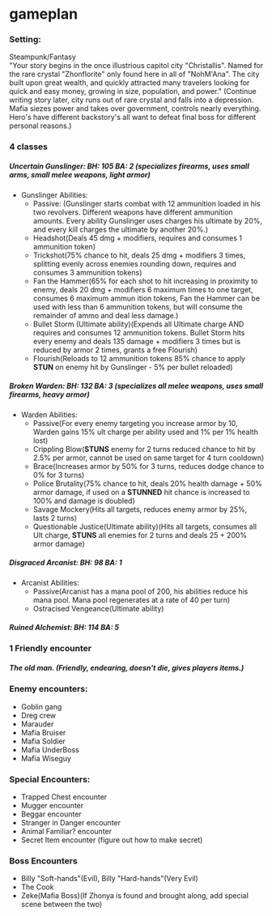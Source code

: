 # gameplan

### Setting:
Steampunk/Fantasy  
"Your story begins in the once illustrious capitol city "Christallis". Named for the rare crystal "Zhonflorite" only found here in all of "NohM'Ana". The city built upon great wealth, and quickly attracted many travelers looking for quick and easy money, growing in size, population, and power." (Continue writing story later, city runs out of rare crystal and falls into a depression. Mafia siezes power and takes over government, controls nearly everything. Hero's have different backstory's all want to defeat final boss for different personal reasons.)


### 4 classes  
##### Uncertain Gunslinger: BH: 105 BA: 2 (specializes firearms, uses small arms, small melee weapons, light armor)  
* Gunslinger Abilities: 
  * Passive: (Gunslinger starts combat with 12 ammunition loaded in his two revolvers. Different weapons have different ammunition amounts. Every ability Gunslinger uses charges     his ultimate by 20%, and every kill charges the ultimate by another 20%.) 
  * Headshot(Deals 45 dmg + modifiers, requires and consumes 1 ammunition token) 
  * Trickshot(75% chance to hit, deals 25 dmg + modifiers 3 times, splitting evenly across enemies rounding down, requires and consumes 3 ammunition tokens) 
  * Fan the Hammer(65% for each shot to hit increasing in proximity to enemy, deals 20 dmg + modifiers 6 maximum times to one target, consumes 6 maximum ammun ition tokens, Fan     the Hammer can be used with less than 6 ammunition tokens, but will consume the remainder of ammo and deal less damage.) 
  * Bullet Storm (Ultimate ability)(Expends all Ultimate charge AND requires and consumes 12 ammunition tokens. Bullet Storm hits every enemy and deals 135 damage + modifiers 3     times but is reduced by armor 2 times, grants a free Flourish) 
  * Flourish(Reloads to 12 ammunition tokens 85% chance to apply **STUN** on enemy hit by Gunslinger - 5% per bullet reloaded) 

##### Broken Warden: BH: 132 BA: 3 (specializes all melee weapons, uses small firearms, heavy armor)  
* Warden Abilities:
  * Passive(For every enemy targeting you increase armor by 10, Warden gains 15% ult charge per ability used and 1% per 1% health lost) 
  * Crippling Blow(**STUNS** enemy for 2 turns reduced chance to hit by 2.5% per armor, cannot be used on same target for 4 turn cooldown) 
  * Brace(Increases armor by 50% for 3 turns, reduces dodge chance to 0% for 3 turns)
  * Police Brutality(75% chance to hit, deals 20% health damage + 50% armor damage, if used on a **STUNNED** hit chance is increased to 100% and damage is doubled)
  * Savage Mockery(Hits all targets, reduces enemy armor by 25%, lasts 2 turns)
  * Questionable Justice(Ultimate ability)(Hits all targets, consumes all Ult charge, **STUNS** all enemies for 2 turns and deals 25 + 200% armor damage)

##### Disgraced Arcanist: BH: 98 BA: 1  
* Arcanist Abilities:
  * Passive(Arcanist has a mana pool of 200, his abilities reduce his mana pool. Mana pool regenerates at a rate of 40 per turn)
  * Ostracised Vengeance(Ultimate ability)
##### Ruined Alchemist: BH: 114 BA: 5












### 1 Friendly encounter
##### The old man. (Friendly, endearing, doesn't die, gives players items.)



### Enemy encounters:

* Goblin gang
* Dreg crew
* Marauder
* Mafia Bruiser
* Mafia Soldier
* Mafia UnderBoss
* Mafia Wiseguy



### Special Encounters:

* Trapped Chest encounter
* Mugger encounter
* Beggar encounter
* Stranger in Danger encounter
* Animal Familiar? encounter
* Secret Item encounter (figure out how to make secret)

### Boss Encounters
* Billy "Soft-hands"(Evil), Billy "Hard-hands"(Very Evil)
* The Cook
* Zeke(Mafia Boss)(If Zhonya is found and brought along, add special scene between the two)

